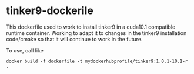 # tinker9-dockerile
This dockerfile used to work to install tinker9 in a cuda10.1 compatible runtime container. Working to adapt it to changes in the tinker9 installation code/cmake so that it will continue to work in the future. 

To use, call like
```
docker build -f dockerfile -t mydockerhubprofile/tinker9:1.0.1-10.1-r .
```

